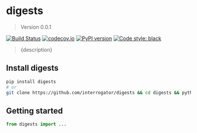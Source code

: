 # digests

> Version 0.0.1

[![Build Status](https://travis-ci.org/{github_username}/digests.svg?branch=master)](https://travis-ci.org/{github_username}/digests)
[![codecov.io](https://codecov.io/gh/{github_username}/digests/branch/master/graph/badge.svg)](https://codecov.io/gh/{github_username}/digests)
[![PyPI version](https://badge.fury.io/py/digests.svg)](https://badge.fury.io/py/digests)
[![Code style: black](https://img.shields.io/badge/code%20style-black-000000.svg)](https://github.com/python/black)

> {description}

## Install digests

```bash
pip install digests
# or
git clone https://github.com/interrogator/digests && cd digests && python.setup.py install
```

## Getting started

```python
from digests import ...
```
